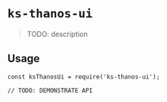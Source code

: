 # `ks-thanos-ui`

> TODO: description

## Usage

```
const ksThanosUi = require('ks-thanos-ui');

// TODO: DEMONSTRATE API
```
